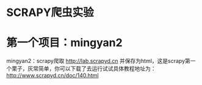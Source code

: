 # SCRAPY爬虫实验

# 第一个项目：mingyan2

mingyan2：scrapy爬取 http://lab.scrapyd.cn 并保存为html，这是scrapy第一个栗子，灰常简单，你可以下载了去运行试试具体教程地址为：http://www.scrapyd.cn/doc/140.html
